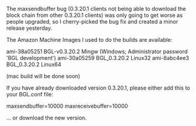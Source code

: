 The maxsendbuffer bug (0.3.20.1 clients not being able to download the block chain from other 0.3.20.1 clients) was only going to get
worse as people upgraded, so I cherry-picked the bug fix and created a minor release yesterday.

The Amazon Machine Images I used to do the builds are available:

  ami-38a05251   BGL-v0.3.20.2 Mingw    (Windows; Administrator password 'BGL development')
  ami-30a05259   BGL_0.3.20.2 Linux32
  ami-8abc4ee3   BGL_0.3.20.2 Linux64

(mac build will be done soon)

If you have already downloaded version 0.3.20.1, please either add this to your BGL.conf file:

  maxsendbuffer=10000
  maxreceivebuffer=10000

... or download the new version.
